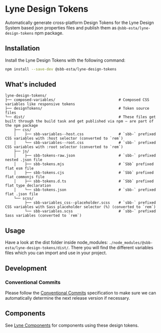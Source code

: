 # Lyne Design Tokens

Automatically generate cross-platform Design Tokens for the Lyne Design System based json properties files
and publish them as `@sbb-esta/lyne-design-tokens` npm package.

## Installation

Install the Lyne Design Tokens with the following command:

```bash
npm install --save-dev @sbb-esta/lyne-design-tokens
```

## What's included

```
lyne-design-tokens/
├── composed-variables/                             # Composed CSS variables like responsive tokens
├── designTokens/                                   # Token source files
└── dist/                                           # These files get built through the build task and get published via npm — are part of the npm package
    ├── css/
    │    ├── sbb-variables--host.css                # `sbb-` prefixed CSS variables with :host selector (converted to `rem`)
    │    └── sbb-variables--root.css                # `sbb-` prefixed CSS variables with :root selector (converted to `rem`)
    ├── js/
    │    ├── sbb-tokens-raw.json                    # `sbb-` prefixed nested .json file
    │    ├── sbb-tokens.mjs                         # `Sbb` prefixed flat esm file
    │    ├── sbb-tokens.cjs                         # `Sbb` prefixed flat commonjs file
    │    ├── sbb-tokens.d.ts                        # `Sbb` prefixed flat type declaration
    │    └── sbb-tokens.json                        # `sbb-` prefixed flat .json file
    └── scss/
         ├── sbb-variables_css--placeholder.scss    # `sbb-` prefixed CSS variables with Sass placeholder selector (%) (converted to `rem`)
         └── sbb-variables.scss                     # `sbb-` prefixed Sass variables (converted to `rem`)
```

## Usage

Have a look at the dist folder inside node_modules: `./node_modules/@sbb-esta/lyne-design-tokens/dist/`.
There you will find the different variables files which you can import and use in your project.

## Development

### Conventional Commits

Please follow the [Conventional Commits](https://www.conventionalcommits.org/en/v1.0.0/) specification to make sure we can automatically
determine the next release version if necessary.

## Components

See [Lyne Components](https://github.com/sbb-design-systems/lyne-components) for components using these design tokens.
